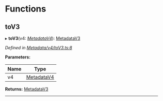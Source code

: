 

# Functions

<a id="tov3"></a>

##  toV3

▸ **toV3**(v4: *[MetadataV4](../classes/_metadata_v4_metadata_.metadatav4.md)*): [MetadataV3](../classes/_metadata_v3_metadata_.metadatav3.md)

*Defined in [Metadata/v4/toV3.ts:8](https://github.com/polkadot-js/api/blob/19eb484/packages/types/src/Metadata/v4/toV3.ts#L8)*

**Parameters:**

| Name | Type |
| ------ | ------ |
| v4 | [MetadataV4](../classes/_metadata_v4_metadata_.metadatav4.md) |

**Returns:** [MetadataV3](../classes/_metadata_v3_metadata_.metadatav3.md)

___

